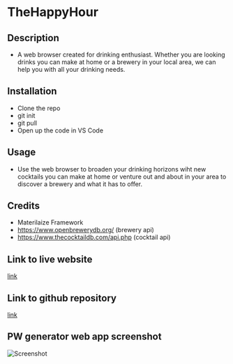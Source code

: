 # TheHappyHour

## Description

- A web browser created for drinking enthusiast. Whether you are looking drinks you can make at home or a brewery in your local area, we can help you with all your drinking needs.


## Installation

- Clone the repo
- git init
- git pull 
- Open up the code in VS Code


## Usage

- Use the web browser to broaden your drinking horizons wiht new cocktails you can make at home or venture out and about in your area to discover a brewery and what it has to offer.

## Credits

- Materilaize Framework 
- https://www.openbrewerydb.org/ (brewery api)
- https://www.thecocktaildb.com/api.php  (cocktail api) 



## Link to live website

[link](https://qaizen.github.io/Code-Quiz/)

## Link to github repository

[link](https://github.com/Qaizen/Code-Quiz)

## PW generator web app screenshot

![Screenshot](./assets/images/CodeQuiz1.jpg)
